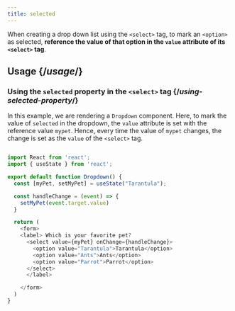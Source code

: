 ```yaml
---
title: selected
---
```


<Intro>

When creating a drop down list using the `<select>` tag, to mark an `<option>` as selected, **reference the value of that option in the `value` attribute of its `<select>` tag**.

</Intro>

<InlineToc />

## Usage {/*usage*/}

### Using the `selected` property in the `<select>` tag {/*using-selected-property*/}

In this example, we are rendering a `Dropdown` component. Here, to mark the value of `selected` in the dropdown, the `value` attribute is set with the reference value `mypet`. Hence, every time the value of `mypet` changes, the change is set as the `value` of the `<select>` tag.

<Sandpack>

``` js App.js

import React from 'react';
import { useState } from 'react';

export default function Dropdown() {
  const [myPet, setMyPet] = useState("Tarantula");

  const handleChange = (event) => {
    setMyPet(event.target.value)
  }

  return (
    <form>
    <label> Which is your favorite pet?
      <select value={myPet} onChange={handleChange}>
        <option value="Tarantula">Tarantula</option>
        <option value="Ants">Ants</option>
        <option value="Parrot">Parrot</option>
      </select>
      </label>

    </form>
  )
}
```

</Sandpack>
